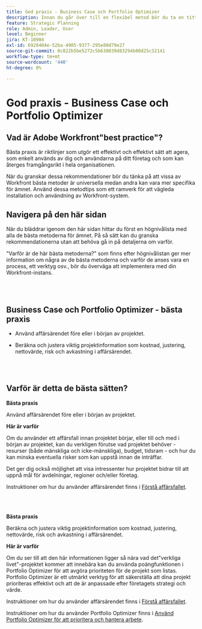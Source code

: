 ```yaml
---
title: God praxis - Business Case och Portfolio Optimizer
description: Innan du går över till en flexibel metod bör du ta en titt på några råd och frågor att ställa.
feature: Strategic Planning
role: Admin, Leader, User
level: Beginner
jira: KT-10904
exl-id: 6928404e-52ba-4905-9377-295e80d79e27
source-git-commit: 0c822b5be5272c5b638039d83294b00d25c32141
workflow-type: tm+mt
source-wordcount: '440'
ht-degree: 0%

---
```


# God praxis - Business Case och Portfolio Optimizer

## Vad är Adobe Workfront&quot;best practice&quot;?

Bästa praxis är riktlinjer som utgör ett effektivt och effektivt sätt att agera, som enkelt används av dig och användarna på ditt företag och som kan återges framgångsrikt i hela organisationen.

När du granskar dessa rekommendationer bör du tänka på att vissa av Workfront bästa metoder är universella medan andra kan vara mer specifika för ämnet. Använd dessa metodtips som ett ramverk för att vägleda installation och användning av Workfront-system.

## Navigera på den här sidan

När du bläddrar igenom den här sidan hittar du först en högnivålista med alla de bästa metoderna för ämnet. På så sätt kan du granska rekommendationerna utan att behöva gå in på detaljerna om varför.

&quot;Varför är de här bästa metoderna?&quot; som finns efter högnivålistan ger mer information om några av de bästa metoderna och varför de anses vara en process, ett verktyg osv., bör du överväga att implementera med din Workfront-instans.

</br>
</br>

## Business Case och Portfolio Optimizer - bästa praxis

* Använd affärsärendet före eller i början av projektet.

* Beräkna och justera viktig projektinformation som kostnad, justering, nettovärde, risk och avkastning i affärsärendet.

</br>
</br>

## Varför är detta de bästa sätten?

**Bästa praxis**

Använd affärsärendet före eller i början av projektet.

**Här är varför**

Om du använder ett affärsfall innan projektet börjar, eller till och med i början av projektet, kan du verkligen förutse vad projektet behöver - resurser (både mänskliga och icke-mänskliga), budget, tidsram - och hur du kan minska eventuella risker som kan uppstå innan de inträffar.

Det ger dig också möjlighet att visa intressenter hur projektet bidrar till att uppnå mål för avdelningar, regioner och/eller företag.

Instruktioner om hur du använder affärsärendet finns i [Förstå affärsfallet](https://experienceleague.adobe.com/docs/workfront-learn/tutorials-workfront/manage-work/portfolios/introduction-to-the-business-case.html).

</br>
</br>

**Bästa praxis**

Beräkna och justera viktig projektinformation som kostnad, justering, nettovärde, risk och avkastning i affärsärendet.

**Här är varför**

Om du ser till att den här informationen ligger så nära vad det&quot;verkliga livet&quot;-projektet kommer att innebära kan du använda poängfunktionen i Portfolio Optimizer för att avgöra prioriteten för de projekt som listas. Portfolio Optimizer är ett utmärkt verktyg för att säkerställa att dina projekt prioriteras effektivt och att de är anpassade efter företagets strategi och värde.

Instruktioner om hur du använder affärsärendet finns i [Förstå affärsfallet](https://experienceleague.adobe.com/docs/workfront-learn/tutorials-workfront/manage-work/portfolios/introduction-to-the-business-case.html).

Instruktioner om hur du använder Portfolio Optimizer finns i [Använd Portfolio Optimizer för att prioritera och hantera arbete](https://experienceleague.adobe.com/docs/workfront-learn/tutorials-workfront/manage-work/portfolios/prioritize-and-manage-work-with-portfolios.html).

